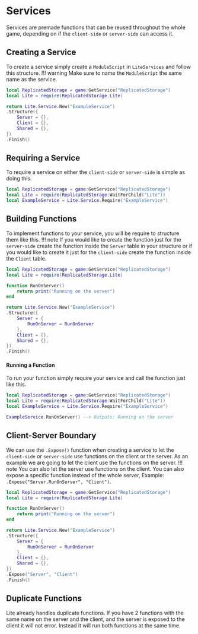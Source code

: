 # Services
Services are premade functions that can be reused throughout the whole game, depending on if the `client-side` or `server-side` can access it.

## Creating a Service
To create a service simply create a `ModuleScript` in `LiteServices` and follow this structure.
!!! warning
    Make sure to name the `ModuleScript` the same name as the service.
```lua
local ReplicatedStorage = game:GetService("ReplicatedStorage")
local Lite = require(ReplicatedStorage.Lite)

return Lite.Service.New("ExampleService")
.Structure({
	Server = {},
	Client = {},
	Shared = {},
})
.Finish()
```

## Requiring a Service
To require a service on either the `client-side` or `server-side` is simple as doing this.
```lua
local ReplicatedStorage = game:GetService("ReplicatedStorage")
local Lite = require(ReplicatedStorage:WaitForChild("Lite"))
local ExampleService = Lite.Service.Require("ExampleService")
```

## Building Functions
To implement functions to your service, you will be require to structure them like this.
!!! note
    If you would like to create the function just for the `server-side` create the function inside the `Server` table in your structure or if you would like to create it just for the `client-side` create the function inside the `Client` table.
```lua
local ReplicatedStorage = game:GetService("ReplicatedStorage")
local Lite = require(ReplicatedStorage.Lite)

function RunOnServer()
	return print("Running on the server")
end

return Lite.Service.New("ExampleService")
.Structure({
	Server = {
		RunOnServer = RunOnServer
	},
	Client = {},
	Shared = {},
})
.Finish()
```
#### Running a Function
To run your function simply require your service and call the function just like this.
```lua
local ReplicatedStorage = game:GetService("ReplicatedStorage")
local Lite = require(ReplicatedStorage:WaitForChild("Lite"))
local ExampleService = Lite.Service.Require("ExampleService")

ExampleService.RunOnServer() --> Outputs: Running on the server
```
## Client-Server Boundary 
We can use the `.Expose()` function when creating a service to let the `client-side` or `server-side` use functions on the client or the server.
As an example we are going to let the client use the functions on the server.
!!! note
    You can also let the server use functions on the client. You can also expose a specific function instead of the whole server, Example: `.Expose("Server.RunOnServer", "Client")`.
```lua
local ReplicatedStorage = game:GetService("ReplicatedStorage")
local Lite = require(ReplicatedStorage.Lite)

function RunOnServer()
	return print("Running on the server")
end

return Lite.Service.New("ExampleService")
.Structure({
	Server = {
		RunOnServer = RunOnServer
	},
	Client = {},
	Shared = {},
})
.Expose("Server", "Client")
.Finish()
```
## Duplicate Functions
Lite already handles duplicate functions. If you have 2 functions with the same name on the server and the client, and the server is exposed to the client it will not error. Instead it will run both functions at the same time.

